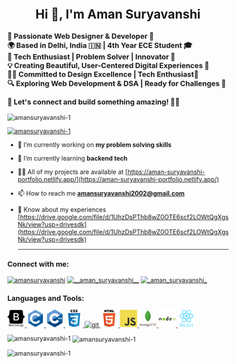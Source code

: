 <h1 align="center">Hi 👋, I'm Aman Suryavanshi</h1>
<h3 align="left">
  🌟 Passionate Web Designer & Developer 🚀<br>
  🌍 Based in Delhi, India 🇮🇳 | 4th Year ECE Student 🎓<br>
  🤖 Tech Enthusiast | Problem Solver | Innovator 🌟<br>
  💡 Creating Beautiful, User-Centered Digital Experiences 🎨<br>
  👨‍💻 Committed to Design Excellence | Tech Enthusiast🤖<br>
  🔍 Exploring Web Development & DSA | Ready for Challenges 💪<br>
    
  💪 Let's connect and build something amazing! 🤝🌐
</h3>


<p align="left"> <img src="https://komarev.com/ghpvc/?username=amansuryavanshi-1&label=Profile%20views&color=0e75b6&style=flat" alt="amansuryavanshi-1" /> </p>

<p align="left"> <a href="https://github.com/ryo-ma/github-profile-trophy"><img src="https://github-profile-trophy.vercel.app/?username=amansuryavanshi-1" alt="amansuryavanshi-1" /></a> </p>

- 🔭 I’m currently working on **my problem solving skills**

- 🌱 I’m currently learning **backend tech**

- 👨‍💻 All of my projects are available at [https://aman-suryavanshi-portfolio.netlify.app/](https://aman-suryavanshi-portfolio.netlify.app/)

- 📫 How to reach me **amansuryavanshi2002@gmail.com**

- 📄 Know about my experiences [https://drive.google.com/file/d/1UhzDsPThb8wZ0OTE6scf2LOWtQgXgsNk/view?usp=drivesdk](https://drive.google.com/file/d/1UhzDsPThb8wZ0OTE6scf2LOWtQgXgsNk/view?usp=drivesdk)
  <hr>
<h3 align="left">Connect with me:</h3>
<p align="left">
<a href="https://linkedin.com/in/amansuryavanshi" target="blank"><img align="center" src="https://raw.githubusercontent.com/rahuldkjain/github-profile-readme-generator/master/src/images/icons/Social/linked-in-alt.svg" alt="amansuryavanshi" height="30" width="40" /></a>
<a href="https://instagram.com/__aman_suryavanshi__" target="blank"><img align="center" src="https://raw.githubusercontent.com/rahuldkjain/github-profile-readme-generator/master/src/images/icons/Social/instagram.svg" alt="__aman_suryavanshi__" height="30" width="40" /></a>
<a href="https://www.leetcode.com/_aman_suryavanshi_" target="blank"><img align="center" src="https://raw.githubusercontent.com/rahuldkjain/github-profile-readme-generator/master/src/images/icons/Social/leet-code.svg" alt="_aman_suryavanshi_" height="30" width="40" /></a>
</p>

<h3 align="left">Languages and Tools:</h3>
<p align="left"> <a href="https://getbootstrap.com" target="_blank" rel="noreferrer"> <img src="https://raw.githubusercontent.com/devicons/devicon/master/icons/bootstrap/bootstrap-plain-wordmark.svg" alt="bootstrap" width="40" height="40"/> </a> <a href="https://www.cprogramming.com/" target="_blank" rel="noreferrer"> <img src="https://raw.githubusercontent.com/devicons/devicon/master/icons/c/c-original.svg" alt="c" width="40" height="40"/> </a> <a href="https://www.w3schools.com/cpp/" target="_blank" rel="noreferrer"> <img src="https://raw.githubusercontent.com/devicons/devicon/master/icons/cplusplus/cplusplus-original.svg" alt="cplusplus" width="40" height="40"/> </a> <a href="https://www.w3schools.com/css/" target="_blank" rel="noreferrer"> <img src="https://raw.githubusercontent.com/devicons/devicon/master/icons/css3/css3-original-wordmark.svg" alt="css3" width="40" height="40"/> </a> <a href="https://git-scm.com/" target="_blank" rel="noreferrer"> <img src="https://www.vectorlogo.zone/logos/git-scm/git-scm-icon.svg" alt="git" width="40" height="40"/> </a> <a href="https://www.w3.org/html/" target="_blank" rel="noreferrer"> <img src="https://raw.githubusercontent.com/devicons/devicon/master/icons/html5/html5-original-wordmark.svg" alt="html5" width="40" height="40"/> </a> <a href="https://developer.mozilla.org/en-US/docs/Web/JavaScript" target="_blank" rel="noreferrer"> <img src="https://raw.githubusercontent.com/devicons/devicon/master/icons/javascript/javascript-original.svg" alt="javascript" width="40" height="40"/> </a> <a href="https://www.mongodb.com/" target="_blank" rel="noreferrer"> <img src="https://raw.githubusercontent.com/devicons/devicon/master/icons/mongodb/mongodb-original-wordmark.svg" alt="mongodb" width="40" height="40"/> </a> <a href="https://nodejs.org" target="_blank" rel="noreferrer"> <img src="https://raw.githubusercontent.com/devicons/devicon/master/icons/nodejs/nodejs-original-wordmark.svg" alt="nodejs" width="40" height="40"/> </a> <a href="https://reactjs.org/" target="_blank" rel="noreferrer"> <img src="https://raw.githubusercontent.com/devicons/devicon/master/icons/react/react-original-wordmark.svg" alt="react" width="40" height="40"/> </a> </p>

<p><img align="left" src="https://github-readme-stats.vercel.app/api/top-langs?username=amansuryavanshi-1&show_icons=true&locale=en&layout=compact" alt="amansuryavanshi-1" /></p>

<p>&nbsp;<img align="center" src="https://github-readme-stats.vercel.app/api?username=amansuryavanshi-1&show_icons=true&locale=en" alt="amansuryavanshi-1" /></p>

<p><img align="center" src="https://github-readme-streak-stats.herokuapp.com/?user=amansuryavanshi-1&" alt="amansuryavanshi-1" /></p>
